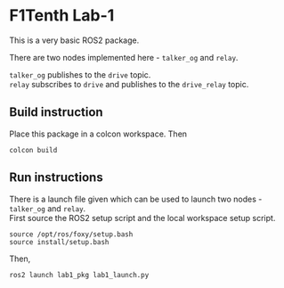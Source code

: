 # F1Tenth Lab-1

This is a very basic ROS2
 package.    

There are two nodes implemented here - `talker_og` and `relay`. 

`talker_og` publishes to the `drive` topic.  
`relay` subscribes to `drive` and publishes to the `drive_relay` topic.


## Build instruction

Place this package in a colcon workspace. Then
```
colcon build
```

## Run instructions

There is a launch file given which can be used to launch two nodes - `talker_og` and `relay`.  
First source the ROS2 setup script and the local workspace setup script.
```
source /opt/ros/foxy/setup.bash
source install/setup.bash
```

Then,
```
ros2 launch lab1_pkg lab1_launch.py
```
